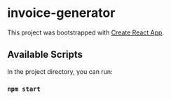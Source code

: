 # invoice-generator

This project was bootstrapped with [Create React App](https://github.com/facebook/create-react-app).

## Available Scripts

In the project directory, you can run:

### `npm start`
